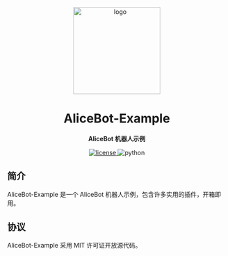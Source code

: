 <div align="center">
  <a href="https://docs.alicebot.dev/"><img src="https://raw.githubusercontent.com/st1020/alicebot/master/docs/public/logo.png" width="200" height="200" alt="logo"></a>

# AliceBot-Example

**AliceBot 机器人示例**

</div>

<div align="center">
  <a href="https://raw.githubusercontent.com/st1020/AliceBot-Alice-Bot/master/LICENSE">
    <img src="https://img.shields.io/github/license/st1020/AliceBot-Alice-Bot" alt="license">
  </a>
  <img src="https://img.shields.io/badge/python-3.8+-blue.svg" alt="python">
</div>

## 简介

AliceBot-Example 是一个 AliceBot 机器人示例，包含许多实用的插件，开箱即用。

## 协议

AliceBot-Example 采用 MIT 许可证开放源代码。
